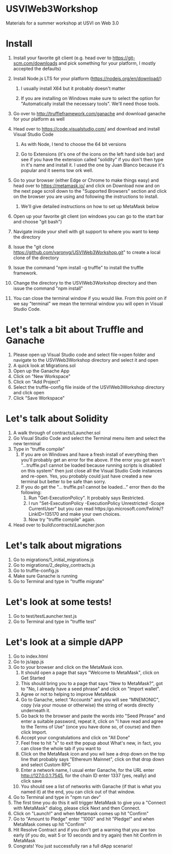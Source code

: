 # USVIWeb3Workshop
Materials for a summer workshop at USVI on Web 3.0

# Install
1. Install your favorite git client (e.g. head over to https://git-scm.com/downloads and pick something for your platform, I mostly accepted the defaults)

3. Install Node.js LTS for your platform (https://nodejs.org/en/download/)

   1. I usually install X64 but it probably doesn't matter

   2. If you are installing on Windows make sure to select the option for "Automatically install the necessary tools". We'll need those tools.

5. Go over to http://truffleframework.com/ganache and download ganache for your platform as well

5. Head over to https://code.visualstudio.com/ and download and install Visual Studio Code

   1. As with Node, I tend to choose the 64 bit versions

   2. Go to Extensions (it's one of the icons on the left hand side bar) and see if you have the extension called "solidity" if you don't then type in it's name and install it. I used the one by Juan Blanco because it's popular and it seems tow ork well.

4. Go to your browser (either Edge or Chrome to make things easy) and head over to https://metamask.io/ and click on Download now and on the next page scroll down to the "Supported Browsers" section and click on the browser you are using and following the instructions to install.
   
    1. We'll give detailed instructions on how to set up MetaMask below

1. Open up your favorite git client (on windows you can go to the start bar and choose "git bash")
3. Navigate inside your shell with git support to where you want to keep the directory
4. Issue the "git clone https://github.com/yaronyg/USVIWeb3Workshop.git" to create a local clone of the directory
5. Issue the command "npm install -g truffle" to install the truffle framework.
1. Change the directory to the USVIWeb3Workshop directory and then issue the command "npm install"
5. You can close the terminal window if you would like. From this point on if we say "terminal" we mean the terminal window you will open in Visual Studio Code.

# Let's talk a bit about Truffle and Ganache
1. Please open up Visual Studio code and select file->open folder and navigate to the USVIWeb3Workshop directory and select it and open
1. A quick look at Migrations.sol
2. Open up the Ganache App
3. Click on "New Workspace"
4. Click on "Add Project"
5. Select the truffle-config file inside of the USVIWeb3Workshop directory and click open
6. Click "Save Workspace"

# Let's talk about Solidity
1. A walk through of contracts/Launcher.sol
2. Go Visual Studio Code and select the Terminal menu item and select the new terminal
3. Type in "truffle compile"
   1. If you are on Windows and have a fresh install of everything then you'll probably get an error for the above. If the error you got wasn't "...truffle.ps1 cannot be loaded because running scripts is disabled on this system" then just close all the Visual Studio Code instances and re-open. Yes, you probably could just have created a new terminal but better to be safe than sorry.
   2. If you do get the "... truffle.ps1 cannot be loaded..." error then do the following:
      1. Run "Get-ExecutionPolicy". It probably says Restricted.
      2. I run "Set-ExecutionPolicy -ExecutionPolicy Unrestricted -Scope CurrentUser" but you can read  https:/go.microsoft.com/fwlink/?LinkID=135170 and make your own choices.
      3. Now try "truffle compile" again.
4. Head over to build\contracts\Launcher.json

# Let's talk about migrations
1. Go to migrations/1_initial_migrations.js
2. Go to migrations/2_deploy_contracts.js
3. Go to truffle-config.js
4. Make sure Ganache is running
5. Go to Terminal and type in "truffle migrate"

# Let's look at some tests!
1. Go to test/testLauncher.test.js
2. Go to Terminal and type in "truffle test"

# Let's look at a simple dAPP
1. Go to index.html
3. Go to js/app.js
5. Go to your browser and click on the MetaMask icon.
   1. It should open a page that says "Welcome to MetaMask", click on Get Started
   2. This should bring you to a page that says "New to MetaMask?", got to "No, I already have a seed phrase" and click on "Import wallet".
   3. Agree or not to helping to improve MetaMask
   4. Go to Ganache, select "Accounts" and you will see "MNEMONIC", copy (via your mouse or otherwise) the string of words directly underneath it.
   5. Go back to the browser and paste the words into "Seed Phrase" and enter a suitable password, repeat it, click on "I have read and agree to the Terms of Use" (once you have done so, of course) and then click Import.
   6. Accept your congratulations and click on "All Done"
   7. Feel free to hit "x" to exit the popup about What's new, in fact, you can close the whole tab if you want to
   8. Click on the MetaMask icon and you wil lsee a drop down on the top line that probably says "Ethereum Mainnet", click on that drop down and select Custom RPC
   9. Enter a network name, I usual enter Ganache, for the URL enter http://127.0.0.1:7545, for the chain ID enter 1337 (yes, really) and click save
   10. You should see a list of networks with Ganache (if that is what you named it) at the end, you can click out of that window.
6. Go to Terminal and type in "npm run dev"
7. The first time you do this it will trigger MetaMask to give you a "Connect with MetaMask" dialog, please click Next and then Connect.
8. Click on "Launch!" and when Metamask comes up hit "Confirm"
9. Go to "Amount to Pledge" enter "1000" and hit "Pledge!" and when MetaMask comes up hit "Confirm"
10. Hit Resolve Contract and if you don't get a warning that you are too early (if you do, wait 5 or 10 seconds and try again) then hit Confirm in MetaMask
11. Congrats! You just successfully ran a full dApp scenario!

